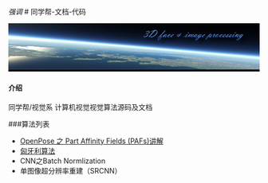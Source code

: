  _强调_ # 同学帮-文档-代码

![header](./bg.jpg)

#### 介绍
同学帮/视觉系 计算机视觉视觉算法源码及文档

###算法列表

* [OpenPose 之 Part Affinity Fields (PAFs)讲解](./PAFs)
* [匈牙利算法](./Hungary)
* CNN之Batch Normlization
* 单图像超分辨率重建（SRCNN）
